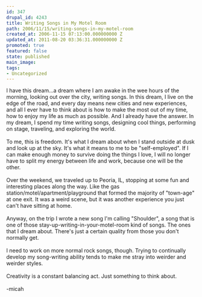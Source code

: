 ```yaml
---
id: 347
drupal_id: 4243
title: Writing Songs in My Motel Room
path: 2006/11/15/writing-songs-in-my-motel-room
created_at: 2006-11-15 07:13:00.000000000 Z
updated_at: 2011-08-20 03:36:31.000000000 Z
promoted: true
featured: false
state: published
main_image: 
tags:
- Uncategorized
---
```

I have this dream...a dream where I am awake in the wee hours of the morning, looking out over the city, writing songs. In this dream, I live on the edge of the road, and every day means new cities and new experiences, and all I ever have to think about is how to make the most out of my time, how to enjoy my life as much as possible. And I already have the answer. In my dream, I spend my time writing songs, designing cool things, performing on stage, traveling, and exploring the world.<br /><br />To me, this is freedom. It's what I dream about when I stand outside at dusk and look up at the sky. It's what it means to me to be "self-employed". If I can make enough money to survive doing the things I love, I will no longer have to split my energy between life and work, because one will be the other.<br /><br />Over the weekend, we traveled up to Peoria, IL, stopping at some fun and interesting places along the way. Like the gas station/motel/apartment/playground that formed the majority of "town-age" at one exit. It was a weird scene, but it was another experience you just can't have sitting at home.<br /><br />Anyway, on the trip I wrote a new song I'm calling "Shoulder", a song that is one of those stay-up-writing-in-your-motel-room kind of songs. The ones that I dream about. There's just a certain quality from those you don't normally get.<br /><br />I need to work on more normal rock songs, though. Trying to continually develop my song-writing ability tends to make me stray into weirder and weirder styles.<br /><br />Creativity is a constant balancing act. Just something to think about.<br /><br />-micah
